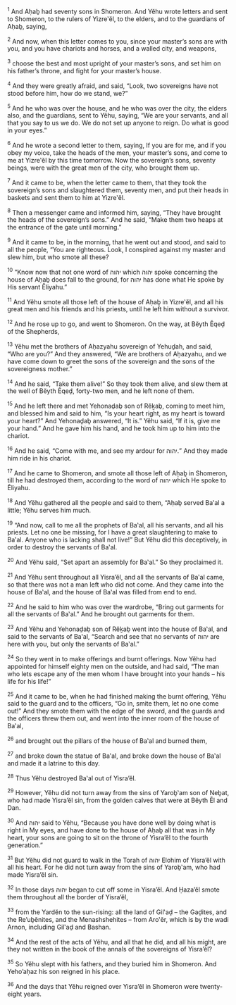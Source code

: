 <sup>1</sup> And Aḥaḇ had seventy sons in Shomeron. And Yĕhu wrote letters and sent to Shomeron, to the rulers of Yizre‛ĕl, to the elders, and to the guardians of Aḥaḇ, saying,

<sup>2</sup> And now, when this letter comes to you, since your master’s sons are with you, and you have chariots and horses, and a walled city, and weapons,

<sup>3</sup> choose the best and most upright of your master’s sons, and set him on his father’s throne, and fight for your master’s house.

<sup>4</sup> And they were greatly afraid, and said, “Look, two sovereigns have not stood before him, how do we stand, we?”

<sup>5</sup> And he who was over the house, and he who was over the city, the elders also, and the guardians, sent to Yĕhu, saying, “We are your servants, and all that you say to us we do. We do not set up anyone to reign. Do what is good in your eyes.”

<sup>6</sup> And he wrote a second letter to them, saying, If you are for me, and if you obey my voice, take the heads of the men, your master’s sons, and come to me at Yizre‛ĕl by this time tomorrow. Now the sovereign’s sons, seventy beings, were with the great men of the city, who brought them up.

<sup>7</sup> And it came to be, when the letter came to them, that they took the sovereign’s sons and slaughtered them, seventy men, and put their heads in baskets and sent them to him at Yizre‛ĕl.

<sup>8</sup> Then a messenger came and informed him, saying, “They have brought the heads of the sovereign’s sons.” And he said, “Make them two heaps at the entrance of the gate until morning.”

<sup>9</sup> And it came to be, in the morning, that he went out and stood, and said to all the people, “You are righteous. Look, I conspired against my master and slew him, but who smote all these?

<sup>10</sup> “Know now that not one word of יהוה which יהוה spoke concerning the house of Aḥaḇ does fall to the ground, for יהוה has done what He spoke by His servant Ĕliyahu.”

<sup>11</sup> And Yĕhu smote all those left of the house of Aḥaḇ in Yizre‛ĕl, and all his great men and his friends and his priests, until he left him without a survivor.

<sup>12</sup> And he rose up to go, and went to Shomeron. On the way, at Bĕyth Ĕqeḏ of the Shepherds,

<sup>13</sup> Yĕhu met the brothers of Aḥazyahu sovereign of Yehuḏah, and said, “Who are you?” And they answered, “We are brothers of Aḥazyahu, and we have come down to greet the sons of the sovereign and the sons of the sovereigness mother.”

<sup>14</sup> And he said, “Take them alive!” So they took them alive, and slew them at the well of Bĕyth Ĕqeḏ, forty-two men, and he left none of them.

<sup>15</sup> And he left there and met Yehonaḏaḇ son of Rĕḵaḇ, coming to meet him, and blessed him and said to him, “Is your heart right, as my heart is toward your heart?” And Yehonaḏaḇ answered, “It is.” Yĕhu said, “If it is, give me your hand.” And he gave him his hand, and he took him up to him into the chariot.

<sup>16</sup> And he said, “Come with me, and see my ardour for יהוה.” And they made him ride in his chariot.

<sup>17</sup> And he came to Shomeron, and smote all those left of Aḥaḇ in Shomeron, till he had destroyed them, according to the word of יהוה which He spoke to Ĕliyahu.

<sup>18</sup> And Yĕhu gathered all the people and said to them, “Aḥaḇ served Ba‛al a little; Yĕhu serves him much.

<sup>19</sup> “And now, call to me all the prophets of Ba‛al, all his servants, and all his priests. Let no one be missing, for I have a great slaughtering to make to Ba‛al. Anyone who is lacking shall not live!” But Yĕhu did this deceptively, in order to destroy the servants of Ba‛al.

<sup>20</sup> And Yĕhu said, “Set apart an assembly for Ba‛al.” So they proclaimed it.

<sup>21</sup> And Yĕhu sent throughout all Yisra’ĕl, and all the servants of Ba‛al came, so that there was not a man left who did not come. And they came into the house of Ba‛al, and the house of Ba‛al was filled from end to end.

<sup>22</sup> And he said to him who was over the wardrobe, “Bring out garments for all the servants of Ba‛al.” And he brought out garments for them.

<sup>23</sup> And Yĕhu and Yehonaḏaḇ son of Rĕḵaḇ went into the house of Ba‛al, and said to the servants of Ba‛al, “Search and see that no servants of יהוה are here with you, but only the servants of Ba‛al.”

<sup>24</sup> So they went in to make offerings and burnt offerings. Now Yĕhu had appointed for himself eighty men on the outside, and had said, “The man who lets escape any of the men whom I have brought into your hands – his life for his life!”

<sup>25</sup> And it came to be, when he had finished making the burnt offering, Yĕhu said to the guard and to the officers, “Go in, smite them, let no one come out!” And they smote them with the edge of the sword, and the guards and the officers threw them out, and went into the inner room of the house of Ba‛al,

<sup>26</sup> and brought out the pillars of the house of Ba‛al and burned them,

<sup>27</sup> and broke down the statue of Ba‛al, and broke down the house of Ba‛al and made it a latrine to this day.

<sup>28</sup> Thus Yĕhu destroyed Ba‛al out of Yisra’ĕl.

<sup>29</sup> However, Yĕhu did not turn away from the sins of Yaroḇ‛am son of Neḇat, who had made Yisra’ĕl sin, from the golden calves that were at Bĕyth Ĕl and Dan.

<sup>30</sup> And יהוה said to Yĕhu, “Because you have done well by doing what is right in My eyes, and have done to the house of Aḥaḇ all that was in My heart, your sons are going to sit on the throne of Yisra’ĕl to the fourth generation.”

<sup>31</sup> But Yĕhu did not guard to walk in the Torah of יהוה Elohim of Yisra’ĕl with all his heart. For he did not turn away from the sins of Yaroḇ‛am, who had made Yisra’ĕl sin.

<sup>32</sup> In those days יהוה began to cut off some in Yisra’ĕl. And Ḥaza’ĕl smote them throughout all the border of Yisra’ĕl,

<sup>33</sup> from the Yardĕn to the sun-rising: all the land of Gil‛aḏ – the Gaḏites, and the Re’uḇĕnites, and the Menashshehites – from Aro‛ĕr, which is by the wadi Arnon, including Gil‛aḏ and Bashan.

<sup>34</sup> And the rest of the acts of Yĕhu, and all that he did, and all his might, are they not written in the book of the annals of the sovereigns of Yisra’ĕl?

<sup>35</sup> So Yĕhu slept with his fathers, and they buried him in Shomeron. And Yeho’aḥaz his son reigned in his place.

<sup>36</sup> And the days that Yĕhu reigned over Yisra’ĕl in Shomeron were twenty-eight years.

